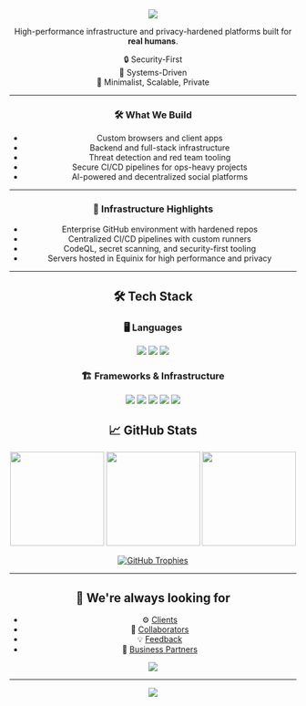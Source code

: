 <div align="center"> 
  <img src="https://capsule-render.vercel.app/api?type=waving&color=gradient&height=200&section=header&text=Fate%20%7C%20Services&fontColor=ffffff&fontSize=50&animation=fadeIn" />

High-performance infrastructure and privacy-hardened platforms built for **real humans**.

🔒 Security-First  
🧠 Systems-Driven  
🧊 Minimalist, Scalable, Private  

---

### 🛠️ What We Build
- Custom browsers and client apps  
- Backend and full-stack infrastructure  
- Threat detection and red team tooling  
- Secure CI/CD pipelines for ops-heavy projects  
- AI-powered and decentralized social platforms

---

### 📡 Infrastructure Highlights
- Enterprise GitHub environment with hardened repos  
- Centralized CI/CD pipelines with custom runners  
- CodeQL, secret scanning, and security-first tooling  
- Servers hosted in Equinix for high performance and privacy  

---

## 🛠️ Tech Stack

### 🖥️ Languages
<img src="https://img.shields.io/badge/JavaScript-F7DF1E&logo=javascript&logoColor=black" /> 
<img src="https://img.shields.io/badge/Kotlin-7F52FF&logo=kotlin&logoColor=white" /> 
<img src="https://img.shields.io/badge/Shell_Script-121011&logo=gnu-bash&logoColor=white" />

### 🏗️ Frameworks & Infrastructure
<img src="https://img.shields.io/badge/React-20232A&logo=react&logoColor=61DAFB" /> 
<img src="https://img.shields.io/badge/Express.js-000000&logo=express&logoColor=white" /> 
<img src="https://img.shields.io/badge/NGINX-009639&logo=nginx&logoColor=white" /> 
<img src="https://img.shields.io/badge/Git-F05032&logo=git&logoColor=white" />
<img src="https://img.shields.io/badge/Linux-FCC624&logo=linux&logoColor=black" /> 

## 📈 GitHub Stats

<p align="center">
  <img src="https://github-readme-stats.vercel.app/api?username=fateservices&show_icons=true&theme=graywhite&hide_border=true&count_private=true" height="165"/>
  <img src="https://github-readme-streak-stats.herokuapp.com?user=fateservices&theme=graywhite&hide_border=true" height="165"/>
  <img src="https://github-readme-stats.vercel.app/api/top-langs/?username=fateservices&layout=compact&theme=graywhite&hide_border=true" height="165"/>
</p>

<p align="center">
  <a href="https://github.com/ryo-ma/github-profile-trophy">
    <img src="https://github-profile-trophy.vercel.app/?username=fateservices&theme=onedark&row=2&column=4" alt="GitHub Trophies" />
  </a>
</p>

---

## 🤝 We're always looking for

- ⚙️ [Clients](https://fateservices.co/)
- 🧠 [Collaborators](https://fateservices.co/)
- 💡 [Feedback](https://fateservices.co/)
- 🧭 [Business Partners](https://fateservices.co/business)
  
<p align="center">
  <a href="mailto:hello@fateservices.co">
    <img src="https://img.shields.io/badge/Email-Us-red&logo=gmail" />
  </a>
</p>  

---

<div align="center">
<img src="https://capsule-render.vercel.app/api?type=waving&color=gradient&height=120&section=footer"/>
</div>
</div>
